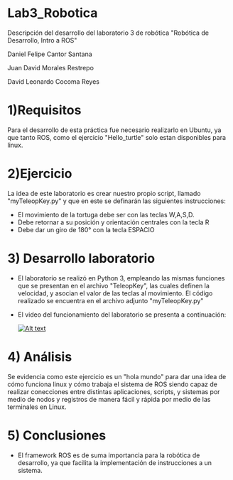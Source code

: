 # Lab3_Robotica
Descripción del desarrollo del laboratorio 3 de robótica "Robótica de Desarrollo, Intro a ROS"


Daniel Felipe Cantor Santana

Juan David Morales Restrepo

David Leonardo Cocoma Reyes 


# 1)Requisitos
Para el desarrollo de esta práctica fue necesario realizarlo en Ubuntu, ya que tanto ROS, como el ejercicio "Hello_turtle" solo estan disponibles para linux.


# 2)Ejercicio
La idea de este laboratorio es crear nuestro propio script, llamado "myTeleopKey.py" y que en este se definarán las siguientes instrucciones:

- El movimiento de la tortuga debe ser con las teclas W,A,S,D. 
- Debe retornar a su posición y orientación centrales con la tecla R
- Debe dar un giro de 180° con la tecla ESPACIO


# 3) Desarrollo laboratorio
  - El laboratorio se realizó en Python 3, empleando las mismas funciones que se presentan en el archivo "TeleopKey", las cuales definen la velocidad, y asocian el valor de las teclas al movimiento. El código realizado se encuentra en el archivo adjunto "myTeleopKey.py"
  
  - El video del funcionamiento del laboratorio se presenta a continuación:
  
    [![Alt text](https://img.youtube.com/vi/2K-DCGj8uyk/0.jpg)](https://www.youtube.com/watch?v=2K-DCGj8uyk)

# 4) Análisis
  Se evidencia como este ejercicio es un "hola mundo" para dar una idea de cómo funciona linux y cómo trabaja el sistema de ROS siendo capaz de realizar conecciones entre distintas aplicaciones, scripts, y sistemas por medio de nodos y registros de manera fácil y rápida por medio de las terminales en Linux.
  
  
# 5) Conclusiones

  - El framework ROS es de suma importancia para la robótica de desarrollo, ya que facilita la implementación de instrucciones a un sistema.
